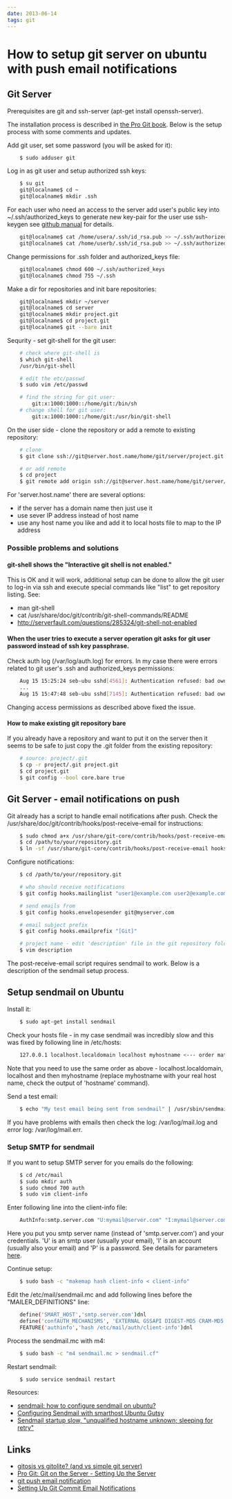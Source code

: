 ```yaml
---
date: 2013-06-14
tags: git
---
```

How to setup git server on ubuntu with push email notifications
============================================

Git Server
--------------------------------------------
Prerequisites are git and ssh-server (apt-get install openssh-server).

The installation process is described in [the Pro Git book](http://git-scm.com/book/en/Git-on-the-Server-Setting-Up-the-Server).
Below is the setup process with some comments and updates.

<!-- more -->
Add git user, set some password (you will be asked for it):

```bash
    $ sudo adduser git
```

Log in as git user and setup authorized ssh keys:

```bash
    $ su git
    git@localname$ cd ~
    git@localname$ mkdir .ssh
```

For each user who need an access to the server add user's public key into ~/.ssh/authorized_keys
to generate new key-pair for the user use ssh-keygen see [github manual](https://help.github.com/articles/generating-ssh-keys) for details.

```bash
    git@localname$ cat /home/usera/.ssh/id_rsa.pub >> ~/.ssh/authorized_keys
    git@localname$ cat /home/userb/.ssh/id_rsa.pub >> ~/.ssh/authorized_keys
```

Change permissions for .ssh folder and authorized_keys file:

```bash
    git@localname$ chmod 600 ~/.ssh/authorized_keys
    git@localname$ chmod 755 ~/.ssh
```

Make a dir for repositories and init bare repositories:

```bash
    git@localname$ mkdir ~/server
    git@localname$ cd server
    git@localname$ mkdir project.git
    git@localname$ cd project.git
    git@localname$ git --bare init
```

Sequrity - set git-shell for the git user:

```bash
    # check where git-shell is
    $ which git-shell
    /usr/bin/git-shell

    # edit the etc/passwd
    $ sudo vim /etc/passwd

    # find the string for git user:
        git:x:1000:1000::/home/git:/bin/sh
    # change shell for git user:
        git:x:1000:1000::/home/git:/usr/bin/git-shell
```

On the user side - clone the repository or add a remote to existing repository:

```bash
    # clone
    $ git clone ssh://git@server.host.name/home/git/server/project.git

    # or add remote
    $ cd project
    $ git remote add origin ssh://git@server.host.name/home/git/server/project.git
```

For 'server.host.name' there are several options:
* if the server has a domain name then just use it
* use sever IP address instead of host name
* use any host name you like and add it to local hosts file to map to the IP address

### Possible problems and solutions

#### git-shell shows the "Interactive git shell is not enabled."

This is OK and it will work, additional setup can be done to allow the git user to log-in via ssh
and execute special commands like "list" to get repository listing.
See:
* man git-shell
* cat /usr/share/doc/git/contrib/git-shell-commands/README
* http://serverfault.com/questions/285324/git-shell-not-enabled

#### When the user tries to execute a server operation git asks for git user password instead of ssh key passphrase.

Check auth log (/var/log/auth.log) for errors.
In my case there were errors related to git user's .ssh and authorized_keys permissions:

```bash
    Aug 15 15:25:24 seb-ubu sshd[4561]: Authentication refused: bad ownership or modes for file /home/git/.ssh/authorized_keys
    ...
    Aug 15 15:47:48 seb-ubu sshd[7145]: Authentication refused: bad ownership or modes for directory /home/git/.ssh
```

Changing access permissions as described above fixed the issue.

#### How to make existing git repository bare

If you already have a repository and want to put it on the server then it seems to be safe to just
copy the .git folder from the existing repository:

```bash
    # source: project/.git
    $ cp -r project/.git project.git
    $ cd project.git
    $ git config --bool core.bare true
```

Git Server - email notifications on push
--------------------------------------------

Git already has a script to handle email notifications after push.
Check the /usr/share/doc/git/contrib/hooks/post-receive-email for instructions:

```bash
    $ sudo chmod a+x /usr/share/git-core/contrib/hooks/post-receive-email
    $ cd /path/to/your/repository.git
    $ ln -sf /usr/share/git-core/contrib/hooks/post-receive-email hooks/post-receive
```

Configure notifications:

```bash
    $ cd /path/to/your/repository.git

    # who should receive notifications
    $ git config hooks.mailinglist "user1@example.com user2@example.com"

    # send emails from
    $ git config hooks.envelopesender git@myserver.com

    # email subject prefix
    $ git config hooks.emailprefix "[Git]"

    # project name - edit 'description' file in the git repository folder
    $ vim description
```

The post-receive-email script requires sendmail to work.
Below is a description of the sendmail setup process.

Setup sendmail on Ubuntu
--------------------------------------------

Install it:
```bash
    $ sudo apt-get install sendmail
```

Check your hosts file - in my case sendmail was incredibly slow and this was fixed by following
line in /etc/hosts:

```bash
    127.0.0.1 localhost.localdomain localhost myhostname <--- order matters!!!
```

Note that you need to use the same order as above - localhost.localdomain, localhost and then
myhostname (replace myhostname with your real host name, check the output of 'hostname' command).

Send a test email:

```bash
    $ echo "My test email being sent from sendmail" | /usr/sbin/sendmail myemail@domain.com
```

If you have problems with emails then check the log: /var/log/mail.log and error log: /var/log/mail.err.

### Setup SMTP for sendmail

If you want to setup SMTP server for you emails do the following:

```bash
    $ cd /etc/mail
    $ sudo mkdir auth
    $ sudo chmod 700 auth
    $ sudo vim client-info
```

Enter following line into the client-info file:

```bash
    AuthInfo:smtp.server.com "U:mymail@server.com" "I:mymail@server.com" "P:mypassword"
```

Here you put you smtp server name (instead of 'smtp.server.com') and your credentials.
'U' is an smtp user (usually your email), 'I' is an account (usually also your email) and 'P' is a password.
See details for parameters [here](http://www.scalix.com/wiki/index.php?title=Configuring_Sendmail_with_smarthost_Ubuntu_Gutsy).

Continue setup:

```bash
    $ sudo bash -c "makemap hash client-info < client-info"
```

Edit the /etc/mail/sendmail.mc and add following lines before the "MAILER_DEFINITIONS" line:

```bash
    define('SMART_HOST','smtp.server.com')dnl
    define('confAUTH_MECHANISMS', 'EXTERNAL GSSAPI DIGEST-MD5 CRAM-MD5 LOGIN PLAIN')dnl
    FEATURE('authinfo','hash /etc/mail/auth/client-info')dnl
```

Process the sendmail.mc with m4:

```bash
    $ sudo bash -c "m4 sendmail.mc > sendmail.cf"
```

Restart sendmail:

```bash
    $ sudo service sendmail restart
```

Resources:

* [sendmail: how to configure sendmail on ubuntu?](http://stackoverflow.com/questions/10359437/sendmail-how-to-configure-sendmail-on-ubuntu)
* [Configuring Sendmail with smarthost Ubuntu Gutsy](http://www.scalix.com/wiki/index.php?title=Configuring_Sendmail_with_smarthost_Ubuntu_Gutsy)
* [Sendmail startup slow, "unqualified hostname unknown; sleeping for retry"](http://forums.fedoraforum.org/archive/index.php/t-85365.html)

Links
--------------------------------------------
* [gitosis vs gitolite? (and vs simple git server)](http://stackoverflow.com/questions/10888300/gitosis-vs-gitolite)
* [Pro Git: Git on the Server - Setting Up the Server](http://git-scm.com/book/en/Git-on-the-Server-Setting-Up-the-Server)
* [git push email notification](http://stackoverflow.com/questions/552360/git-push-email-notification)
* [Setting Up Git Commit Email Notifications](http://www.fclose.com/tutorial/1473/setting-up-git-commit-email-notification/)
